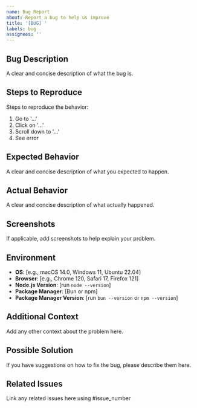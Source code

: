 ```yaml
---
name: Bug Report
about: Report a bug to help us improve
title: '[BUG] '
labels: bug
assignees: ''
---
```


## Bug Description
A clear and concise description of what the bug is.

## Steps to Reproduce
Steps to reproduce the behavior:
1. Go to '...'
2. Click on '...'
3. Scroll down to '...'
4. See error

## Expected Behavior
A clear and concise description of what you expected to happen.

## Actual Behavior
A clear and concise description of what actually happened.

## Screenshots
If applicable, add screenshots to help explain your problem.

## Environment
- **OS**: [e.g., macOS 14.0, Windows 11, Ubuntu 22.04]
- **Browser**: [e.g., Chrome 120, Safari 17, Firefox 121]
- **Node.js Version**: [run `node --version`]
- **Package Manager**: [Bun or npm]
- **Package Manager Version**: [run `bun --version` or `npm --version`]

## Additional Context
Add any other context about the problem here.

## Possible Solution
If you have suggestions on how to fix the bug, please describe them here.

## Related Issues
Link any related issues here using #issue_number
